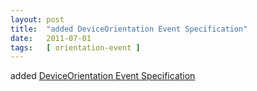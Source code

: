 ```yaml
---
layout: post
title:  "added DeviceOrientation Event Specification"
date:   2011-07-01
tags:   [ orientation-event ]
---
```


added [DeviceOrientation Event Specification](/spec/orientation-event)

